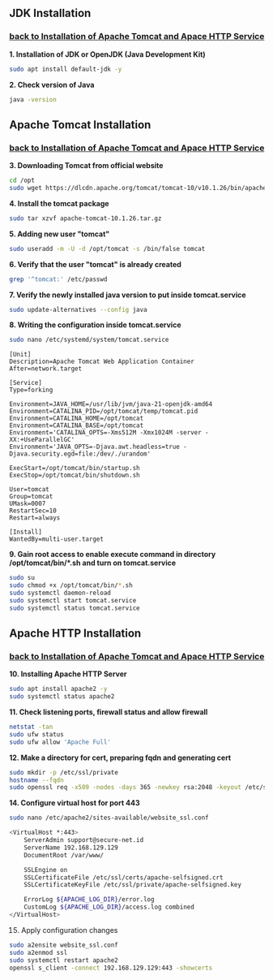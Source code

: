 ## JDK Installation
### [back to Installation of Apache Tomcat and Apace HTTP Service](./Installing-ApacheTomcat_and_ApacheHTTP.md)
<a id="01"></a>

**1. Installation of JDK or OpenJDK (Java Development Kit)**
~~~bash
sudo apt install default-jdk -y
~~~
**2. Check version of Java**
~~~bash
java -version
~~~

## Apache Tomcat Installation
### [back to Installation of Apache Tomcat and Apace HTTP Service](./Installing-ApacheTomcat_and_ApacheHTTP.md)
<a id="02"></a>

**3. Downloading Tomcat from official website**
~~~bash
cd /opt
sudo wget https://dlcdn.apache.org/tomcat/tomcat-10/v10.1.26/bin/apache-tomcat-10.1.26.tar.gz
~~~
**4. Install the tomcat package**
~~~bash
sudo tar xzvf apache-tomcat-10.1.26.tar.gz
~~~
**5. Adding new user "tomcat"**
~~~bash
sudo useradd -m -U -d /opt/tomcat -s /bin/false tomcat
~~~
**6. Verify that the user "tomcat" is already created**
~~~bash
grep '^tomcat:' /etc/passwd
~~~
**7. Verify the newly installed java version to put inside tomcat.service**
~~~bash
sudo update-alternatives --config java
~~~
**8. Writing the configuration inside tomcat.service**
~~~bash
sudo nano /etc/systemd/system/tomcat.service
~~~

~~~nano
[Unit]
Description=Apache Tomcat Web Application Container
After=network.target

[Service]
Type=forking

Environment=JAVA_HOME=/usr/lib/jvm/java-21-openjdk-amd64
Environment=CATALINA_PID=/opt/tomcat/temp/tomcat.pid
Environment=CATALINA_HOME=/opt/tomcat
Environment=CATALINA_BASE=/opt/tomcat
Environment='CATALINA_OPTS=-Xms512M -Xmx1024M -server -XX:+UseParallelGC'
Environment='JAVA_OPTS=-Djava.awt.headless=true -Djava.security.egd=file:/dev/./urandom'

ExecStart=/opt/tomcat/bin/startup.sh
ExecStop=/opt/tomcat/bin/shutdown.sh

User=tomcat
Group=tomcat
UMask=0007
RestartSec=10
Restart=always

[Install]
WantedBy=multi-user.target
~~~
**9. Gain root access to enable execute command in directory /opt/tomcat/bin/*.sh and turn on tomcat.service**
~~~bash
sudo su
sudo chmod +x /opt/tomcat/bin/*.sh
sudo systemctl daemon-reload
sudo systemctl start tomcat.service
sudo systemctl status tomcat.service
~~~

## Apache HTTP Installation
### [back to Installation of Apache Tomcat and Apace HTTP Service](./Installing-ApacheTomcat_and_ApacheHTTP.md)

**10. Installing Apache HTTP Server**
~~~bash
sudo apt install apache2 -y
sudo systemctl status apache2
~~~
**11. Check listening ports, firewall status and allow firewall**
~~~bash
netstat -tan
sudo ufw status
sudo ufw allow 'Apache Full'
~~~
**12. Make a directory for cert, preparing fqdn and generating cert**
~~~bash
sudo mkdir -p /etc/ssl/private
hostname --fqdn
sudo openssl req -x509 -nodes -days 365 -newkey rsa:2048 -keyout /etc/ssl/private/apache-selfsigned.key -out /etc/ssl/certs/apache-selfsigned.crt
~~~

**14. Configure virtual host for port 443**
~~~bash
sudo nano /etc/apache2/sites-available/website_ssl.conf
~~~
~~~sh
<VirtualHost *:443>
    ServerAdmin support@secure-net.id
    ServerName 192.168.129.129
    DocumentRoot /var/www/

    SSLEngine on
    SSLCertificateFile /etc/ssl/certs/apache-selfsigned.crt
    SSLCertificateKeyFile /etc/ssl/private/apache-selfsigned.key

    ErrorLog ${APACHE_LOG_DIR}/error.log
    CustomLog ${APACHE_LOG_DIR}/access.log combined
</VirtualHost>
~~~
15. Apply configuration changes
~~~bash
sudo a2ensite website_ssl.conf
sudo a2enmod ssl
sudo systemctl restart apache2
openssl s_client -connect 192.168.129.129:443 -showcerts
~~~
